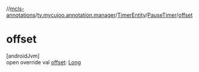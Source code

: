 //[mcls-annotations](../../../../index.md)/[tv.mycujoo.annotation.manager](../../index.md)/[TimerEntity](../index.md)/[PauseTimer](index.md)/[offset](offset.md)

# offset

[androidJvm]\
open override val [offset](offset.md): [Long](https://kotlinlang.org/api/latest/jvm/stdlib/kotlin/-long/index.html)
